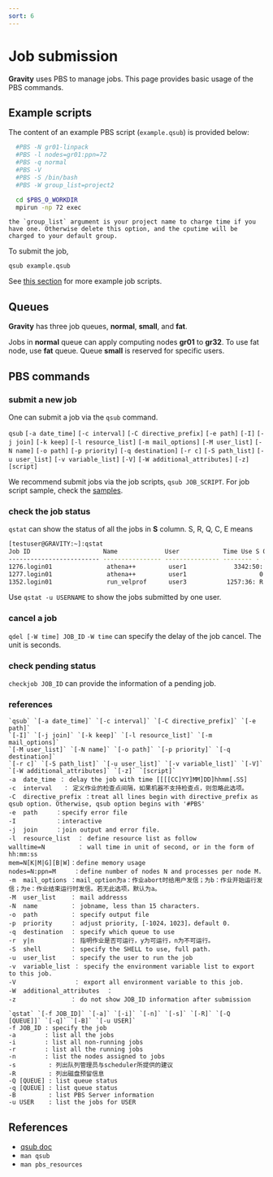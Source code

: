 ```yaml
---
sort: 6
---
```


# Job submission

**Gravity** uses PBS to manage jobs.
This page provides basic usage of the PBS commands.  

## Example scripts
The content of an example PBS script (`example.qsub`) is provided below:
```bash
  #PBS -N gr01-linpack
  #PBS -l nodes=gr01:ppn=72
  #PBS -q normal
  #PBS -V
  #PBS -S /bin/bash
  #PBS -W group_list=project2

  cd $PBS_O_WORKDIR
  mpirun -np 72 exec
```

```note
the `group_list` argument is your project name to charge time if you have one. Otherwise delete this option, and the cputime will be charged to your default group.
```

To submit the job,
```bash:
qsub example.qsub
```

See [this section](https://gravity-doc.github.io/samples/) for more example job scripts.

## Queues

**Gravity** has three job queues, **normal**, **small**, and **fat**.

Jobs in **normal** queue can apply computing nodes **gr01** to **gr32**.
To use fat node, use **fat** queue.
Queue **small** is reserved for specific users.


## PBS commands

### submit a new job

One can submit a job via the `qsub` command.

`qsub` `[-a date_time]` `[-c interval]` `[-C directive_prefix]` `[-e path]`
`[-I]` `[-j join]` `[-k keep]` `[-l resource_list]` `[-m mail_options]`
`[-M user_list]` `[-N name]` `[-o path]` `[-p priority]` `[-q destination]`
`[-r c]` `[-S path_list]` `[-u user_list]` `[-v variable_list]` `[-V]`
`[-W additional_attributes]` `[-z]` `[script]`

We recommend submit jobs via the job scripts, `qsub JOB_SCRIPT`.
For job script sample, check the [samples](samples).

### check the job status
`qstat` can show the status of all the jobs in **S** column. 
S, R, Q, C, E means 
```bash
[testuser@GRAVITY:~]:qstat
Job ID                    Name             User            Time Use S Queue
------------------------- ---------------- --------------- -------- - -----
1276.login01               athena++         user1             3342:50: R small
1277.login01               athena++         user1                    0 Q small
1352.login01               run_velprof      user3           1257:36: R fat
```
Use `qstat -u USERNAME` to show the jobs submitted by one user.

### cancel a job
`qdel [-W time] JOB_ID`
`-W time` can specify the delay of the job cancel.  The unit is seconds.

### check pending status
`checkjob JOB_ID` can provide the information of a pending job.

### references

```note
`qsub` `[-a date_time]` `[-c interval]` `[-C directive_prefix]` `[-e path]`
`[-I]` `[-j join]` `[-k keep]` `[-l resource_list]` `[-m mail_options]`
`[-M user_list]` `[-N name]` `[-o path]` `[-p priority]` `[-q destination]`
`[-r c]` `[-S path_list]` `[-u user_list]` `[-v variable_list]` `[-V]`
`[-W additional_attributes]` `[-z]` `[script]`  
-a  date_time ： delay the job with time [[[[CC]YY]MM]DD]hhmm[.SS]    
-c  interval   ： 定义作业的检查点间隔，如果机器不支持检查点，则忽略此选项。  
-C  directive_prefix ：treat all lines begin with directive_prefix as qsub option. Otherwise, qsub option begins with '#PBS'
-e  path     ：specify error file  
-I           ：interactive  
-j  join     ：join output and error file. 
-l  resource_list  ： define resource list as follow       
walltime=N         ： wall time in unit of second, or in the form of hh:mm:ss       
mem=N[K|M|G][B|W]：define memory usage      
nodes=N:ppn=M     ：define number of nodes N and processes per node M.  
-m  mail_options ：mail_option为a：作业abort时给用户发信；为b：作业开始运行发信；为e：作业结束运行时发信。若无此选项，默认为a。  
-M  user_list    ： mail addresss  
-N  name         ： jobname, less than 15 characters.   
-o  path         ： specify output file  
-p  priority     ： adjust priority, [-1024，1023]，default 0.  
-q  destination  ： specify which queue to use
-r  y|n          ： 指明作业是否可运行，y为可运行，n为不可运行。  
-S  shell        ： specify the SHELL to use, full path.    
-u  user_list    ： specify the user to run the job  
-v  variable_list ： specify the environment variable list to export to this job.   
-V                ： export all environment variable to this job.    
-W  additional_attributes  ：   
-z               ： do not show JOB_ID information after submission  
```

```note
`qstat` `[-f JOB_ID]` `[-a]` `[-i]` `[-n]` `[-s]` `[-R]` `[-Q [QUEUE]]` `[-q]` `[-B]` `[-u USER]`  
-f JOB_ID : specify the job  
-a        : list all the jobs  
-i        : list all non-running jobs 
-r        : list all the running jobs  
-n        : list the nodes assigned to jobs  
-s         : 列出队列管理员与scheduler所提供的建议  
-R         : 列出磁盘预留信息  
-Q [QUEUE] : list queue status
-q [QUEUE] : list queue status 
-B         : list PBS Server information 
-u USER    : list the jobs for USER 
```

## References
- [qsub doc](http://docs.adaptivecomputing.com/torque/4-1-3/help.htm#topics/commands/qsub.htm)
- `man qsub`
- `man pbs_resources`


